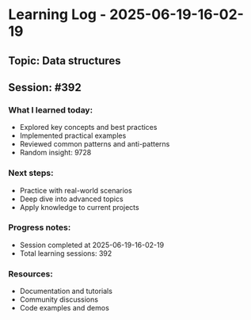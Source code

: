 # Learning Log - 2025-06-19-16-02-19

## Topic: Data structures
## Session: #392

### What I learned today:
- Explored key concepts and best practices
- Implemented practical examples  
- Reviewed common patterns and anti-patterns
- Random insight: 9728

### Next steps:
- Practice with real-world scenarios
- Deep dive into advanced topics
- Apply knowledge to current projects

### Progress notes:
- Session completed at 2025-06-19-16-02-19
- Total learning sessions: 392

### Resources:
- Documentation and tutorials
- Community discussions
- Code examples and demos
